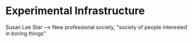 # Experimental Infrastructure

Susan Lee Star --> New professional society, "society of people interested in boring things"

